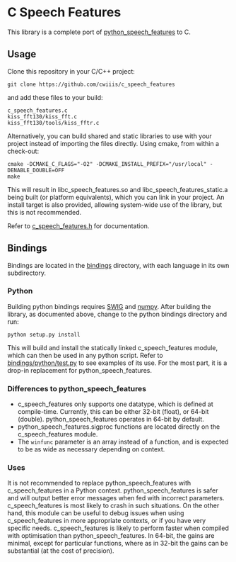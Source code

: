 # C Speech Features

This library is a complete port of [python_speech_features](https://github.com/jameslyons/python_speech_features) to C.

## Usage

Clone this repository in your C/C++ project:

```
git clone https://github.com/cwiiis/c_speech_features
```

and add these files to your build:

```
c_speech_features.c
kiss_fft130/kiss_fft.c
kiss_fft130/tools/kiss_fftr.c
```

Alternatively, you can build shared and static libraries to use with your project instead of importing the files directly. Using cmake, from within a check-out:

```
cmake -DCMAKE_C_FLAGS="-O2" -DCMAKE_INSTALL_PREFIX="/usr/local" -DENABLE_DOUBLE=OFF
make
```

This will result in libc_speech_features.so and libc_speech_features_static.a being built (or platform equivalents), which you can link in your project. An install target is also provided, allowing system-wide use of the library, but this is not recommended.

Refer to [c_speech_features.h](c_speech_features.h) for documentation.

## Bindings

Bindings are located in the [bindings](bindings) directory, with each language in its own subdirectory.

### Python

Building python bindings requires [SWIG](http://www.swig.org/) and [numpy](http://www.numpy.org/). After building the library, as documented above, change to the python bindings directory and run:

```
python setup.py install
```

This will build and install the statically linked c_speech_features module, which can then be used in any python script. Refer to [bindings/python/test.py](bindings/python/test.py) to see examples of its use. For the most part, it is a drop-in replacement for python_speech_features.

### Differences to python_speech_features

* c_speech_features only supports one datatype, which is defined at compile-time. Currently, this can be either 32-bit (float), or 64-bit (double). python_speech_features operates in 64-bit by default.
* python_speech_features.sigproc functions are located directly on the c_speech_features module.
* The `winfunc` parameter is an array instead of a function, and is expected to be as wide as necessary depending on context.

### Uses

It is not recommended to replace python_speech_features with c_speech_features in a Python context. python_speech_features is safer and will output better error messages when fed with incorrect parameters. c_speech_features is most likely to crash in such situations. On the other hand, this module can be useful to debug issues when using c_speech_features in more appropriate contexts, or if you have very specific needs. c_speech_features is likely to perform faster when compiled with optimisation than python_speech_features. In 64-bit, the gains are minimal, except for particular functions, where as in 32-bit the gains can be substantial (at the cost of precision).
